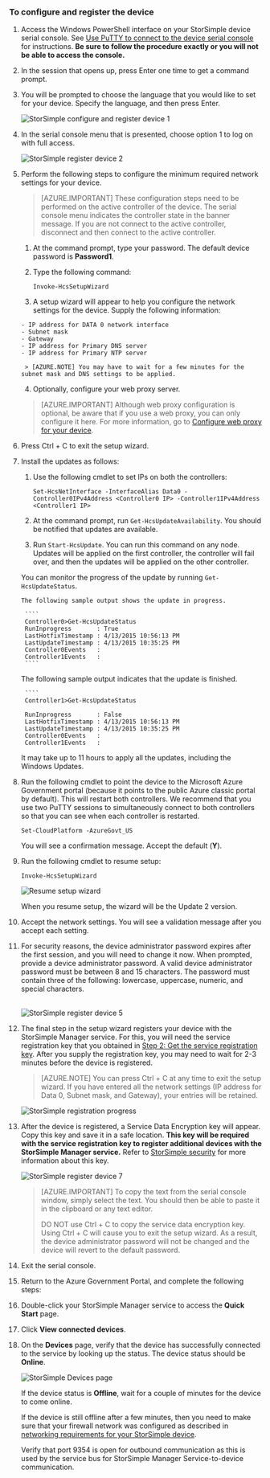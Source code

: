 <!--author=SharS last changed: 02/22/2016-->

### To configure and register the device

1. Access the Windows PowerShell interface on your StorSimple device serial console. See [Use PuTTY to connect to the device serial console](#use-putty-to-connect-to-the-device-serial-console) for instructions. **Be sure to follow the procedure exactly or you will not be able to access the console.**

2. In the session that opens up, press Enter one time to get a command prompt. 

3. You will be prompted to choose the language that you would like to set for your device. Specify the language, and then press Enter. 

    ![StorSimple configure and register device 1](./media/storsimple-configure-and-register-device-gov-u2/HCS_RegisterYourDevice1-gov-include.png)

4. In the serial console menu that is presented, choose option 1 to log on with full access. 

    ![StorSimple register device 2](./media/storsimple-configure-and-register-device-gov-u2/HCS_RegisterYourDevice2-gov-include.png)
  
5. Perform the following steps to configure the minimum required network settings for your device.

    > [AZURE.IMPORTANT] These configuration steps need to be performed on the active controller of the device. The serial console menu indicates the controller state in the banner message. If you are not connect to the active controller, disconnect and then connect to the active controller.

      1. At the command prompt, type your password. The default device password is **Password1**.

      2. Type the following command:

           `Invoke-HcsSetupWizard`

      3. A setup wizard will appear to help you configure the network settings for the device. Supply the following information: 

       - IP address for DATA 0 network interface
       - Subnet mask
       - Gateway
       - IP address for Primary DNS server
       - IP address for Primary NTP server
 
        > [AZURE.NOTE] You may have to wait for a few minutes for the subnet mask and DNS settings to be applied. 

      4. Optionally, configure your web proxy server.

      > [AZURE.IMPORTANT] Although web proxy configuration is optional, be aware that if you use a web proxy, you can only configure it here. For more information, go to [Configure web proxy for your device](storsimple-configure-web-proxy.md). 

6. Press Ctrl + C to exit the setup wizard.
 
7. Install the updates as follows:
      1. Use the following cmdlet to set IPs on both the controllers:

         `Set-HcsNetInterface -InterfaceAlias Data0 -Controller0IPv4Address <Controller0 IP> -Controller1IPv4Address <Controller1 IP>`

      2. At the command prompt, run `Get-HcsUpdateAvailability`. You should be notified that updates are available.

      3. Run `Start-HcsUpdate`. You can run this command on any node. Updates will be applied on the first controller, the controller will fail over, and then the updates will be applied on the other controller.

      You can monitor the progress of the update by running `Get-HcsUpdateStatus`.    

       The following sample output shows the update in progress.
  
        ````
        Controller0>Get-HcsUpdateStatus
        RunInprogress       : True
        LastHotfixTimestamp : 4/13/2015 10:56:13 PM
        LastUpdateTimestamp : 4/13/2015 10:35:25 PM
        Controller0Events   :
        Controller1Events   : 
        ````
 
     The following sample output indicates that the update is finished.

        ````
        Controller1>Get-HcsUpdateStatus

        RunInprogress       : False
        LastHotfixTimestamp : 4/13/2015 10:56:13 PM
        LastUpdateTimestamp : 4/13/2015 10:35:25 PM
        Controller0Events   :
        Controller1Events   :

      It may take up to 11 hours to apply all the updates, including the Windows Updates.

10. Run the following cmdlet to point the device to the Microsoft Azure Government portal (because it points to the public Azure classic portal by default). This will restart both controllers. We recommend that you use two PuTTY sessions to simultaneously connect to both controllers so that you can see when each controller is restarted.

     `Set-CloudPlatform -AzureGovt_US`

    You will see a confirmation message. Accept the default (**Y**).

11. Run the following cmdlet to resume setup:

     `Invoke-HcsSetupWizard`

     ![Resume setup wizard](./media/storsimple-configure-and-register-device-gov-u2/HCS_ResumeSetup-gov-include.png)

    When you resume setup, the wizard will be the Update 2 version. 

12. Accept the network settings. You will see a validation message after you accept each setting.
 
13. For security reasons, the device administrator password expires after the first session, and you will need to change it now. When prompted, provide a device administrator password. A valid device administrator password must be between 8 and 15 characters. The password must contain three of the following: lowercase, uppercase, numeric, and special characters.

	<br/>![StorSimple register device 5](./media/storsimple-configure-and-register-device-gov-u2/HCS_RegisterYourDevice5_gov-include.png)

14. The final step in the setup wizard registers your device with the StorSimple Manager service. For this, you will need the service registration key that you obtained in [Step 2: Get the service registration key](../articles/storsimple/storsimple-deployment-walkthrough-gov-u2.md#step-2-get-the-service-registration-key). After you supply the registration key, you may need to wait for 2-3 minutes before the device is registered.

      > [AZURE.NOTE] You can press Ctrl + C at any time to exit the setup wizard. If you have entered all the network settings (IP address for Data 0, Subnet mask, and Gateway), your entries will be retained.

	![StorSimple registration progress](./media/storsimple-configure-and-register-device-gov-u2/HCS_RegistrationProgress-gov-include.png)

15. After the device is registered, a Service Data Encryption key will appear. Copy this key and save it in a safe location. **This key will be required with the service registration key to register additional devices with the StorSimple Manager service.** Refer to [StorSimple security](../articles/storsimple/storsimple-security.md) for more information about this key.
	
	![StorSimple register device 7](./media/storsimple-configure-and-register-device-gov-u2/HCS_RegisterYourDevice7_gov-include.png)    

      > [AZURE.IMPORTANT] To copy the text from the serial console window, simply select the text. You should then be able to paste it in the clipboard or any text editor. 
      > 
      > DO NOT use Ctrl + C to copy the service data encryption key. Using Ctrl + C will cause you to exit the setup wizard. As a result, the device administrator password will not be changed and the device will revert to the default password.

16. Exit the serial console.

17. Return to the Azure Government Portal, and complete the following steps:
  1. Double-click your StorSimple Manager service to access the **Quick Start** page.
  2. Click **View connected devices**.
  3. On the **Devices** page, verify that the device has successfully connected to the service by looking up the status. The device status should be **Online**.
   
    	![StorSimple Devices page](./media/storsimple-configure-and-register-device-gov-u2/HCS_DeviceOnline-gov-include.png) 
  
        If the device status is **Offline**, wait for a couple of minutes for the device to come online. 

        If the device is still offline after a few minutes, then you need to make sure that your firewall network was configured as described in [networking requirements for your StorSimple device](../articles/storsimple/storsimple-system-requirements.md). 

        Verify that port 9354 is open for outbound communication as this is used by the service bus for StorSimple Manager Service-to-device communication.
     
        
